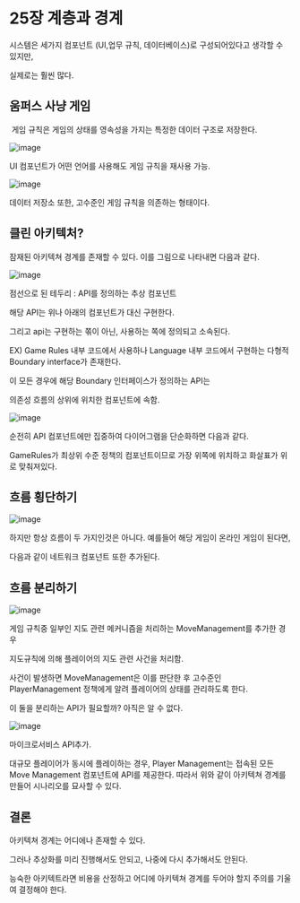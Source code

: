 # 25장 계층과 경계

시스템은 세가지 컴포넌트 (UI,업무 규칙, 데이터베이스)로 구성되어있다고 생각할 수 있지만,

실제로는 훨씬 많다.

## 움퍼스 사냥 게임

 게임 규칙은 게임의 상태를 영속성을 가지는 특정한 데이터 구조로 저장한다.

![image](https://github.com/KonCC/clean-architecture/assets/102205852/647246f5-163f-4f36-ba4b-ca7075f04f31)


UI 컴포넌트가 어떤 언어를 사용해도 게임 규칙을 재사용 가능.

![image](https://github.com/KonCC/clean-architecture/assets/102205852/e39a00c5-2123-47a6-862d-51fd77f9cad4)

데이터 저장소 또한, 고수준인 게임 규칙을 의존하는 형태이다.

## 클린 아키텍처?

잠재된 아키텍쳐 경계를 존재할 수 있다. 이를 그림으로 나타내면 다음과 같다.

![image](https://github.com/KonCC/clean-architecture/assets/102205852/88d2ea87-8d1e-4b61-bf9f-4121af20eeec)


점선으로 된 테두리 : API를 정의하는 추상 컴포넌트

해당 API는 위나 아래의 컴포넌트가 대신 구현한다.

그리고 api는 구현하는 쪾이 아닌, 사용하는 쪽에 정의되고 소속된다. 

EX) Game Rules 내부 코드에서 사용하나 Language 내부 코드에서 구현하는 다형적 Boundary interface가 존재한다.

이 모든 경우에 해당 Boundary 인터페이스가 정의하는 API는

의존성 흐름의 상위에 위치한 컴포넌트에 속함.

![image](https://github.com/KonCC/clean-architecture/assets/102205852/17c212d3-75fb-486e-9bb6-130f8ebac6ae)


순전히 API 컴포넌트에만 집중하여 다이어그램을 단순화하면 다음과 같다.

GameRules가 최상위 수준 정책의 컴포넌트이므로 가장 위쪽에 위치하고 화살표가 위로 맞춰져있다.

## 흐름 횡단하기

![image](https://github.com/KonCC/clean-architecture/assets/102205852/b796cb9c-9b57-4d2b-8712-f33d803bcf0a)


하지만 항상 흐름이 두 가지인것은 아니다. 예를들어 해당 게임이 온라인 게임이 된다면,

다음과 같이 네트워크 컴포넌트 또한 추가된다.

## 흐름 분리하기

![image](https://github.com/KonCC/clean-architecture/assets/102205852/323d4044-92ae-4b17-9c6e-189f6a7e4384)


게임 규칙중 일부인 지도 관련 메커니즘을 처리하는 MoveManagement를 추가한 경우

지도규칙에 의해 플레이어의 지도 관련 사건을 처리함.

사건이 발생하면 MoveManagement은 이를 판단한 후 고수준인 PlayerManagement 정책에게 알려 플레이어의 상태를 관리하도록 한다.

이 둘을 분리하는 API가 필요할까? 아직은 알 수 없다.

![image](https://github.com/KonCC/clean-architecture/assets/102205852/2a2e6c46-d828-498b-bf5e-717d2ab8ed2d)


마이크로서비스 API추가.

대규모 플레이어가 동시에 플레이하는 경우, Player Management는 접속된 모든 Move Management 컴포넌트에 API를 제공한다. 따라서 위와 같이 아키텍쳐 경계를 만들어 시나리오를 묘사할 수 있다.

## 결론

아키텍쳐 경계는 어디에나 존재할 수 있다.

그러나 추상화를 미리 진행해서도 안되고, 나중에 다시 추가해서도 안된다.

능숙한 아키텍트라면 비용을 산정하고 어디에 아키텍쳐 경계를 두어야 할지 주의를 기울여 결정해야 한다.
